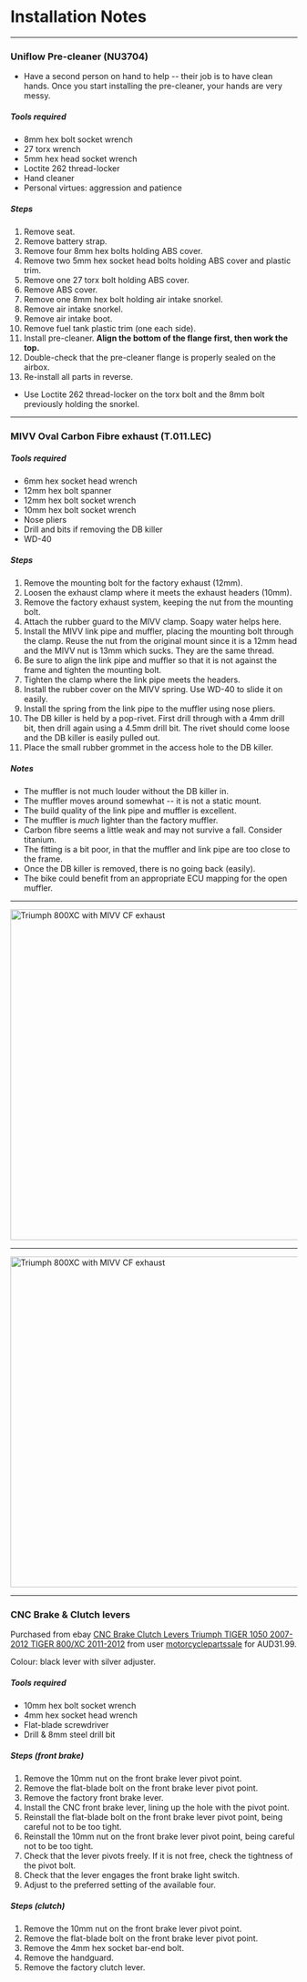# Installation Notes

----

### Uniflow Pre-cleaner (NU3704)

* Have a second person on hand to help -- their job is to have clean hands. Once you start installing the pre-cleaner, your hands are very messy.

##### Tools required

* 8mm hex bolt socket wrench
* 27 torx wrench
* 5mm hex head socket wrench
* Loctite 262 thread-locker
* Hand cleaner
* Personal virtues: aggression and patience

##### Steps

1. Remove seat.
2. Remove battery strap.
3. Remove four 8mm hex bolts holding ABS cover.
4. Remove two 5mm hex socket head bolts holding ABS cover and plastic trim.
5. Remove one 27 torx bolt holding ABS cover.
6. Remove ABS cover.
7. Remove one 8mm hex bolt holding air intake snorkel.
8. Remove air intake snorkel.
9. Remove air intake boot.
10. Remove fuel tank plastic trim (one each side).
11. Install pre-cleaner. **Align the bottom of the flange first, then work the top.**
12. Double-check that the pre-cleaner flange is properly sealed on the airbox.
13. Re-install all parts in reverse.
  * Use Loctite 262 thread-locker on the torx bolt and the 8mm bolt previously holding the snorkel.

----

### MIVV Oval Carbon Fibre exhaust (T.011.LEC)

##### Tools required

* 6mm hex socket head wrench
* 12mm hex bolt spanner
* 12mm hex bolt socket wrench
* 10mm hex bolt socket wrench
* Nose pliers
* Drill and bits if removing the DB killer
* WD-40

##### Steps

1. Remove the mounting bolt for the factory exhaust (12mm).
2. Loosen the exhaust clamp where it meets the exhaust headers (10mm).
3. Remove the factory exhaust system, keeping the nut from the mounting bolt.
4. Attach the rubber guard to the MIVV clamp. Soapy water helps here.
5. Install the MIVV link pipe and muffler, placing the mounting bolt through the clamp. Reuse the nut from the original mount since it is a 12mm head and the MIVV nut is 13mm which sucks. They are the same thread.
6. Be sure to align the link pipe and muffler so that it is not against the frame and tighten the mounting bolt.
7. Tighten the clamp where the link pipe meets the headers.
8. Install the rubber cover on the MIVV spring. Use WD-40 to slide it on easily.
9. Install the spring from the link pipe to the muffler using nose pliers.
10. The DB killer is held by a pop-rivet. First drill through with a 4mm drill bit, then drill again using a 4.5mm drill bit. The rivet should come loose and the DB killer is easily pulled out.
11. Place the small rubber grommet in the access hole to the DB killer.

##### Notes

* The muffler is not much louder without the DB killer in.
* The muffler moves around somewhat -- it is not a static mount.
* The build quality of the link pipe and muffler is excellent.
* The muffler is *much* lighter than the factory muffler.
* Carbon fibre seems a little weak and may not survive a fall. Consider titanium.
* The fitting is a bit poor, in that the muffler and link pipe are too close to the frame.
* Once the DB killer is removed, there is no going back (easily).
* The bike could benefit from an appropriate ECU mapping for the open muffler.

----

<a href="http://i.imgur.com/RhlR5RX.jpg"><img height="581" width="1032" src="http://i.imgur.com/RhlR5RX.jpg" alt="Triumph 800XC with MIVV CF exhaust"></a>

----

<a href="http://i.imgur.com/qHmP4vs.jpg"><img height="581" width="1032" src="http://i.imgur.com/qHmP4vs.jpg" alt="Triumph 800XC with MIVV CF exhaust"></a>

----

### CNC Brake & Clutch levers

Purchased from ebay [CNC Brake Clutch Levers Triumph TIGER 1050 2007-2012 TIGER 800/XC 2011-2012](http://www.ebay.com.au/itm/270942394687?ssPageName=STRK:MEWNX:IT&_trksid=p3984.m1439.l2649) from user [motorcyclepartssale](http://www.ebay.com.au/usr/motorcyclepartssale) for AUD31.99.

Colour: black lever with silver adjuster.

##### Tools required

* 10mm hex bolt socket wrench
* 4mm hex socket head wrench
* Flat-blade screwdriver
* Drill & 8mm steel drill bit

##### Steps (front brake)

1. Remove the 10mm nut on the front brake lever pivot point.
2. Remove the flat-blade bolt on the front brake lever pivot point.
3. Remove the factory front brake lever.
4. Install the CNC front brake lever, lining up the hole with the pivot point.
5. Reinstall the flat-blade bolt on the front brake lever pivot point, being careful not to be too tight.
6. Reinstall the 10mm nut on the front brake lever pivot point, being careful not to be too tight.
7. Check that the lever pivots freely. If it is not free, check the tightness of the pivot bolt.
8. Check that the lever engages the front brake light switch.
9. Adjust to the preferred setting of the available four.

##### Steps (clutch)

1. Remove the 10mm nut on the front brake lever pivot point.
2. Remove the flat-blade bolt on the front brake lever pivot point.
3. Remove the 4mm hex socket bar-end bolt.
4. Remove the handguard.
5. Remove the factory clutch lever.

